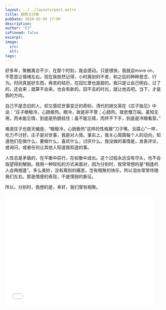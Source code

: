 ```yaml
---
layout: ../../layouts/post.astro
title: 相聚又分离
pubDate: 2010-02-05 17:09
description: 
author: "CJ"
isPinned: false
excerpt: 
image:
  src:
  alt:
tags: 
---
```

好多年，聚散离合不少，在那个时刻，我会感动。只是很快，我就会move on，不愿意让情绪左右。现在我依然记得，小时离别的不舍，和之后的种种思念、行为。时间真是好东西，再苦的经历，在回忆里也是甜的。我只是让自己明白，过了的，还会来；就算不会来，也会有新的。回不去的时光，就让他去吧。当下，才是我的方向。

自己不是念旧的人，却又感叹世事变迁的奇妙。清代的胡文英在《庄子独见》中说：“庄子眼极冷，心肠极热。眼冷，故是非不管；心肠热，故悲慨万端。虽知无用，而未能忘情，到底是热肠挂住；虽不能忘情，而终不下手，到底是冷眼看穿。”

难道庄子也是天蝎座，“眼极冷，心肠极热”这样的性格跟“刀子嘴，豆腐心”一样，吃力不讨好。庄子是对世事，我是对人情。事实上，我关心周围每个人的动向，知道他们在做什么，要做什么，喜欢什么，讨厌什么。我没做的事情是，发表评论，或询问，或者任何让其他人知道我知道的事。

人性总是矛盾的，在平衡中前行，在权衡中成长。这个过程永远没有尽头，也不会指望得到解脱。我用一种轻松的方式来面对，因为分别时，我常常想的是“相逢的人会再相逢”。多么美妙，没有离别的痛苦，怎有相聚的快乐，所以泪水常常伴随我们左右。那是情感的表现，不是懦弱的象征。

所以，分别时，我想的是，幸好，我们曾有相聚。

<iframe width="480" height="360" src="//www.youtube.com/embed/i46K_9N_YgY" frameborder="0" allowfullscreen></iframe>